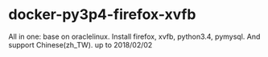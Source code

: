 # docker-py3p4-firefox-xvfb
All in one: base on oraclelinux. Install firefox, xvfb, python3.4, pymysql. And support Chinese(zh_TW). up to 2018/02/02
